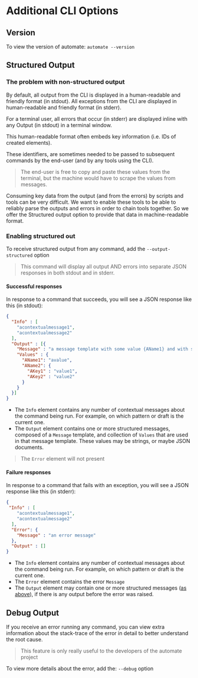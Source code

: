 ﻿# Additional CLI Options

## Version

To view the version of automate: `automate --version`

## Structured Output

### The problem with non-structured output

By default, all output from the CLI is displayed in a human-readable and friendly format (in stdout). All exceptions from the CLI are displayed in human-readable and friendly format (in stderr).

For a terminal user, all errors that occur (in stderr) are displayed inline with any Output (in stdout) in a terminal window.

This human-readable format often embeds key information (i.e. IDs of created elements).

These identifiers, are sometimes needed to be passed to subsequent commands by the end-user (and by any tools using the
CLI).

> The end-user is free to copy and paste these values from the terminal, but the machine would have to scrape the values
> from messages.

Consuming key data from the output (and from the errors) by scripts and tools can be very difficult. We want to enable these tools to be able to reliably parse the outputs and errors in order to chain tools together. So we offer the Structured output option to provide that data in machine-readable format.

### Enabling structured out

To receive structured output from any command, add the `--output-structured` option

> This command will display all output AND errors into separate JSON responses in both stdout and in stderr.

#### Successful responses

In response to a command that succeeds, you will see a JSON response like this (in stdout):

```json
{
  "Info" : [
    "acontextualmessage1",
    "acontextualmessage2"
  ],
  "Output" : [{
    "Message" : "a message template with some value {AName1} and with some data {AName2}",
    "Values" : {
      "AName1": "avalue",
      "AName2": {
        "AKey1" : "value1",
        "AKey2" : "value2"
      }
    }
  }]
}
```

* The `Info` element contains any number of contextual messages about the command being run. For example, on which pattern or draft is the current one.
* The `Output` element contains one or more structured messages, composed of a `Message` template, and collection
  of `Values` that are used in that message template. These values may be strings, or maybe JSON documents.

> The `Error` element will not present

#### Failure responses

In response to a command that fails with an exception, you will see a JSON response like this (in stderr):

```json
{
 "Info" : [
    "acontextualmessage1",
    "acontextualmessage2"
  ],
  "Error": {
    "Message" : "an error message"
  },
  "Output" : []
}
```

* The `Info` element contains any number of contextual messages about the command being run. For example, on which pattern or draft is the current one.
* The `Error` element contains the error `Message`
* The `Output` element may contain one or more structured messages ([as above](#successful-responses)), if there is any
  output before the error was raised.

## Debug Output

If you receive an error running any command, you can view extra information about the stack-trace of the error in detail to better understand the root cause.

> This feature is only really useful to the developers of the automate project

To view more details about the error, add the: `--debug` option